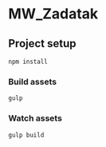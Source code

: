 # MW_Zadatak

## Project setup

```
npm install
```

### Build assets

```
gulp
```

### Watch assets

```
gulp build
```
